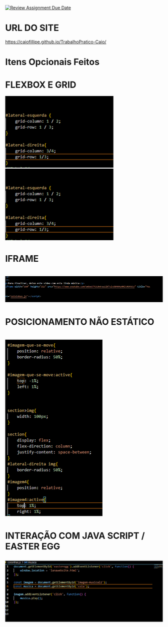 [![Review Assignment Due Date](https://classroom.github.com/assets/deadline-readme-button-24ddc0f5d75046c5622901739e7c5dd533143b0c8e959d652212380cedb1ea36.svg)](https://classroom.github.com/a/XM1GkQ35)
# URL DO SITE

https://caiofillipe.github.io/TrabalhoPratico-Caio/

# Itens Opcionais Feitos

<h1>FLEXBOX E GRID</h1>
<img src="provas/grid2.png">
<img src="provas/grid2.png">

<h1>IFRAME<h1>
<img src="provas/iframe.png">

<h1>POSICIONAMENTO NÃO ESTÁTICO<h1>
<img src="provas/position.png">

<h1> INTERAÇÃO COM JAVA SCRIPT / EASTER EGG<h2>
<img src="provas/js.png">